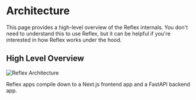 # Architecture

This page provides a high-level overview of the Reflex internals. You don't need to understand this to use Reflex, but it can be helpful if you're interested in how Reflex works under the hood.

## High Level Overview

![Reflex Architecture](/architecture.png)

Reflex apps compile down to a Next.js frontend app and a FastAPI backend app.


